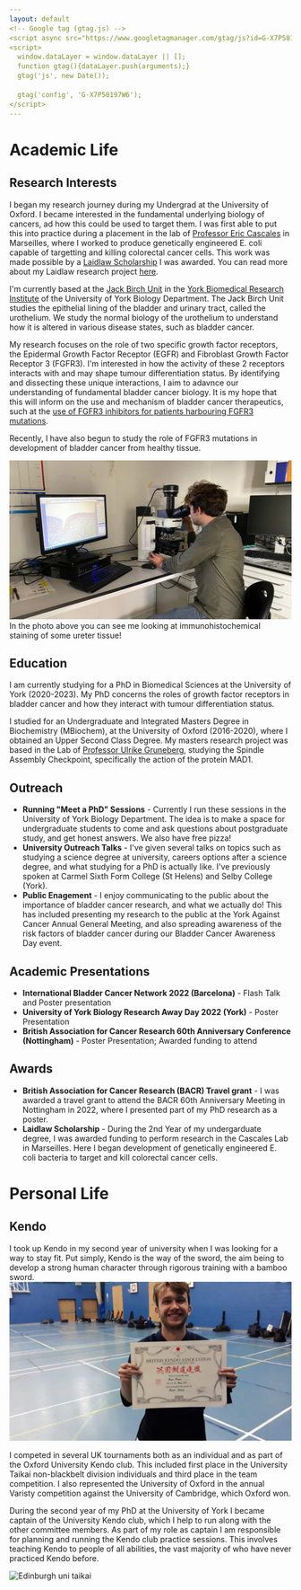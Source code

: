 ```yaml
---
layout: default
<!-- Google tag (gtag.js) -->
<script async src="https://www.googletagmanager.com/gtag/js?id=G-X7P50197W6"></script>
<script>
  window.dataLayer = window.dataLayer || [];
  function gtag(){dataLayer.push(arguments);}
  gtag('js', new Date());

  gtag('config', 'G-X7P50197W6');
</script>
---
```




# Academic Life
## Research Interests
I began my research journey during my Undergrad at the University of Oxford. I became interested in the fundamental underlying biology of cancers, ad how this could be used to target them. I was first able to put this into practice during a placement in the lab of [Professor Eric Cascales](https://www.cascaleslab.fr/) in Marseilles, where I worked to produce genetically engineered E. coli capable of targetting and killing colorectal cancer cells. This work was made possible by a [Laidlaw Scholarship](https://www.exeter.ox.ac.uk/exeter-student-named-laidlaw-scholar-2018/) I was awarded. You can read more about my Laidlaw research project [here](C:\Users\ryanj\Desktop\Github\RyanJ-Ellison.github.io\docs\assets\img\Laidlaw-Yearbook-2018-My-Profile.pdf).

<!--put in photo of me with my poster-->


I'm currently based at the [Jack Birch Unit](https://www.york.ac.uk/biology/jack-birch-unit/) in the [York Biomedical Research Institute](https://www.york.ac.uk/biomedical-research-institute/) of the University of York Biology Department. The Jack Birch Unit studies the epithelial lining of the bladder and urinary tract, called the urothelium. We study the normal biology of the urothelium to understand how it is altered in various disease states, such as bladder cancer.

My research focuses on the role of two specific growth factor receptors, the Epidermal Growth Factor Receptor (EGFR) and Fibroblast Growth Factor Receptor 3 (FGFR3). I'm interested in how the activity of these 2 receptors interacts with and may shape tumour differentiation status. By identifying and dissecting these unique interactions, I aim to adavnce our understanding of fundamental bladder cancer biology. It is my hope that this will inform on the use and mechanism of bladder cancer therapeutics, such at the [use of FGFR3 inhibitors for patients harbouring FGFR3 mutations](https://www.fda.gov/news-events/press-announcements/fda-approves-first-targeted-therapy-metastatic-bladder-cancer).

Recently, I have also begun to study the role of FGFR3 mutations in development of bladder cancer from healthy tissue.

<!--Put in photo of me on microscope-->
![Here I'm looking at immunohistochemistry staining of ureter tissue](/docs/assets/img/Me_microscope.jpg)
In the photo above you can see me looking at immunohistochemical staining of some ureter tissue!

## Education
I am currently studying for a PhD in Biomedical Sciences at the University of York (2020-2023). My PhD concerns the roles of growth factor receptors in bladder cancer and how they interact with tumour differentiation status.

I studied for an Undergraduate and Integrated Masters Degree in Biochemistry (MBiochem), at the University of Oxford (2016-2020), where I obtained an Upper Second Class Degree. My masters research project was based in the Lab of [Professor Ulrike Gruneberg](https://www.path.ox.ac.uk/content/ulrike-gruneberg), studying the Spindle Assembly Checkpoint, specifically the action of the protein MAD1.


## Outreach
- **Running "Meet a PhD" Sessions** - Currently I run these sessions in the University of York Biology Department. The idea is to make a space for undergraduate students to come and ask questions about postgraduate study, and get honest answers. We also have free pizza!
- **University Outreach Talks** - I've given several talks on topics such as studying a science degree at university, careers options after a science degree, and what studying for a PhD is actually like. I've previously spoken at Carmel Sixth Form College (St Helens) and Selby College (York).
- **Public Enagement** - I enjoy communicating to the public about the importance of bladder cancer research, and what we actually do! This has included presenting my research to the public at the York Against Cancer Annual General Meeting, and also spreading awareness of the risk factors of bladder cancer during our Bladder Cancer Awareness Day event.

## Academic Presentations
- **International Bladder Cancer Network 2022 (Barcelona)** - Flash Talk and Poster presentation
- **University of York Biology Research Away Day 2022 (York)** - Poster Presentation
- **British Association for Cancer Research 60th Anniversary Conference (Nottingham)** - Poster Presentation; Awarded funding to attend

## Awards
- **British Association for Cancer Research (BACR) Travel grant** - I was awarded a travel grant to attend the BACR 60th Anniversary Meeting in  Nottingham in 2022, where I presented part of my PhD research as a poster.
- **Laidlaw Scholarship** - During the 2nd Year of my undergarduate degree, I was awarded funding to perform research in the Cascales Lab in Marseilles. Here I began development of genetically engineered E. coli bacteria to target and kill colorectal cancer cells.

# Personal Life

## Kendo
I took up Kendo in my second year of university when I was looking for a way to stay fit. Put simply, Kendo is the way of the sword, the aim being to develop a strong human character through rigorous training with a bamboo sword.
![Me with Ikkyu certificate](/docs/assets/img/Kendo_Ikkyu_certificate.jpg)


I competed in several UK tournaments both as an individual and as part of the Oxford University Kendo club. This included first place in the University Taikai non-blackbelt division individuals and third place in the team competition. I also represented the University of Oxford in the annual Varisty competition against the University of Cambridge, which Oxford won.
<!--Put in photo of me with the university?-->

During the second year of my PhD at the University of York I became captain of the University Kendo club, which I help to run along with the other committee members. As part of my role as captain I am responsible for planning and running the Kendo club practice sessions. This involves teaching Kendo to people of all abilities, the vast majority of who have never practiced Kendo before.

![Edinburgh uni taikai](/docs/assets/img/_Kendo_York_Edinburgh.jpeg)
